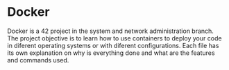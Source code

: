 # Docker
Docker is a 42 project in the system and network administration branch. The project objective is to learn how to use containers to deploy your code in diferent operating systems or with diferent configurations. Each file has its own explanation on why is everything done and what are the features and commands used.
